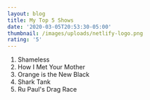 ```yaml
---
layout: blog
title: My Top 5 Shows
date: '2020-03-05T20:53:30-05:00'
thumbnail: /images/uploads/netlify-logo.png
rating: '5'
---
```

1. Shameless
2. How I Met Your Mother
3. Orange is the New Black
4. Shark Tank
5. Ru Paul's Drag Race
